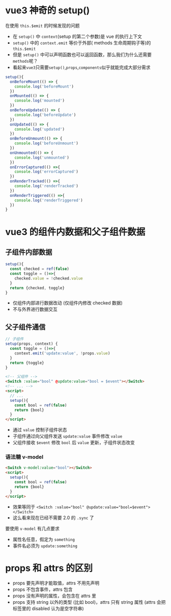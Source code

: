 # vue3 神奇的 setup()

在使用 `this.$emit` 的时候发现的问题

- 在 `setup()` 中 `context`(setup 的第二个参数)是 vue 的执行上下文
- `setup()` 中的 `context.emit` 等价于外部( methods 生命周期钩子等)的 `this.$emit`
- 但是 `setup()` 中可以声明函数也可以返回函数，那么我们为什么还需要`methods`呢？
- 看起来`vue3`只需要`setup()`,`props`,`components`似乎就能完成大部分需求

```js
setup(){
  onBeforeMount(() => {
    console.log('beforeMount')
  })
  onMounted(() => {
    console.log('mounted')
  })
  onBeforeUpdate(() => {
    console.log('beforeUpdate')
  })
  onUpdated(() => {
    console.log('updated')
  })
  onBeforeUnmount(() => {
    console.log('beforeUnmount')
  })
  onUnmounted(() => {
    console.log('unmounted')
  })
  onErrorCaptured(() =>{
    console.log('errorCaptured')
  })
  onRenderTracked(() =>{
    console.log('renderTracked')
  })
  onRenderTriggered(() =>{
    console.log('renderTriggered')
  })
}
```

# vue3 的组件内数据和父子组件数据

## 子组件内部数据

```ts
setup(){
  const checked = ref(false)
  const toggle = ()=>{
    checked.value = !checked.value
  }
  return {checked, toggle}
}
```

- 仅组件内部进行数据改动 (仅组件内修改 checked 数据)
- 不与外界进行数据交互

## 父子组件通信

```ts
// 子组件
setup(props, context) {
  const toggle = ()=>{
    context.emit('update:value', !props.value)
  }
  return {toggle}
}
```

```html
<!-- 父组件 -->
<Switch :value="bool" @update:value="bool = $event"></Switch>
<!-- ... -->
<script>
  // ...
  setup(){
    const bool = ref(false)
    return {bool}
  }
</script>
```

- 通过 `value` 控制子组件状态
- 子组件通过向父组件发送 `update:value` 事件修改 `value`
- 父组件接收 `$event` 修改 `bool` 后 `value` 更新，子组件状态改变

### 语法糖 v-model

```html
<Switch v-model:value="bool"></Switch>
<script>
  setup(){
    const bool = ref(false)
    return {bool}
  }
</script>
```

- 效果等同于 `<Switch :value="bool" @update:value="bool=$event"></Switch>`
- 这么看来现在已经不需要 2.0 的 `.sync` 了

要使用 `v-model` 有几点要求

- 属性名任意，假定为 `something`
- 事件名必须为 `update:something`

# props 和 attrs 的区别

- props 要先声明才能取值，attrs 不用先声明
- props 不包含事件，attrs 包含
- props 没有声明的属性，会包含在 attrs 里
- props 支持 string 以外的类型 (比如 bool)，attrs 只有 string 属性 (attrs 会把标签里的 disabled 认为是空字符串)
